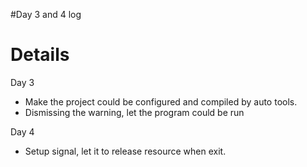 #Day 3 and 4 log

# Details #
Day 3

  * Make the project could be configured and compiled by auto tools.
  * Dismissing the warning, let the program could be run

Day 4
  * Setup signal, let it to release resource when exit.